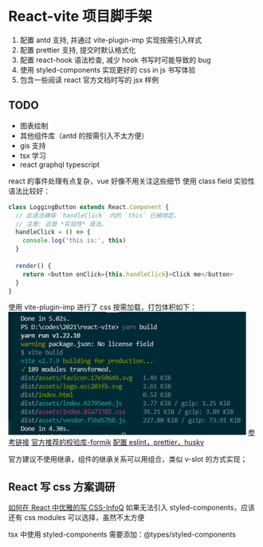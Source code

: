 # React-vite 项目脚手架

1. 配置 antd 支持, 并通过 vite-plugin-imp 实现按需引入样式
2. 配置 prettier 支持, 提交时默认格式化
3. 配置 react-hook 语法检查, 减少 hook 书写时可能导致的 bug
4. 使用 styled-components 实现更好的 css in js 书写体验
5. 包含一些阅读 react 官方文档时写的 jsx 样例

## TODO

- 图表绘制
- 其他组件库（antd 的按需引入不太方便）
- gis 支持
- tsx 学习
- react graphql typescript

react 的事件处理有点复杂，vue 好像不用关注这些细节
使用 class field 实验性语法比较好：

```js
class LoggingButton extends React.Component {
  // 此语法确保 `handleClick` 内的 `this` 已被绑定。
  // 注意: 这是 *实验性* 语法。
  handleClick = () => {
    console.log('this is:', this)
  }

  render() {
    return <button onClick={this.handleClick}>Click me</button>
  }
}
```

使用 vite-plugin-imp 进行了 css 按需加载，打包体积如下：
![](./markdown_assets/Snipaste_2022-01-01_14-03-25.png)
[参考链接](https://juejin.cn/post/6938671679153373214#heading-5)
[官方推荐的校验库-formik](https://formik.org/)
[配置 eslint，prettier，husky](https://dev.to/smetankajakub/how-to-integrate-husky-eslint-prettier-to-project-in-less-than-15-minutes-5gh)

官方建议不使用继承，组件的继承关系可以用组合，类似 v-slot 的方式实现；

## React 写 css 方案调研

[如何在 React 中优雅的写 CSS-InfoQ](https://www.infoq.cn/article/ftlppdefo27prgqhlo5a)
如果无法引入 styled-components，应该还有 css modules 可以选择，虽然不太方便

tsx 中使用 styled-components 需要添加：@types/styled-components

